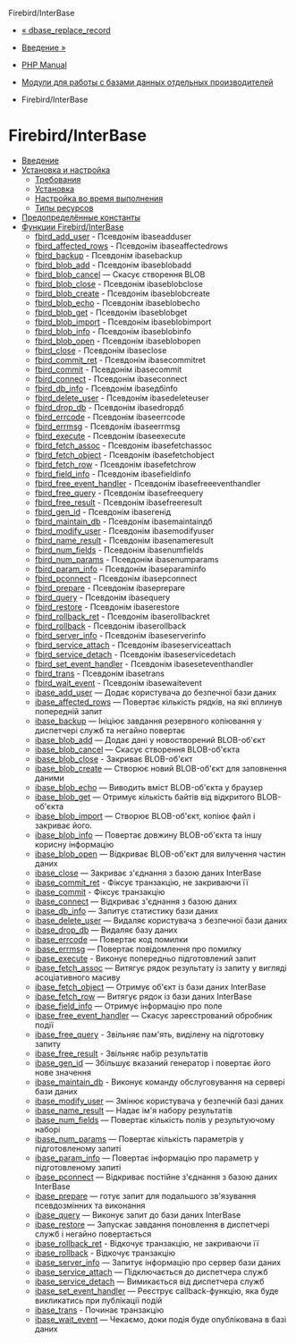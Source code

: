 Firebird/InterBase

-   [« dbase\_replace\_record](function.dbase-replace-record.html)
    
-   [Введение »](intro.ibase.html)
    
-   [PHP Manual](index.html)
    
-   [Модули для работы с базами данных отдельных производителей](refs.database.vendors.html)
    
-   Firebird/InterBase
    

# Firebird/InterBase

-   [Введение](intro.ibase.html)
-   [Установка и настройка](ibase.setup.html)
    -   [Требования](ibase.requirements.html)
    -   [Установка](ibase.installation.html)
    -   [Настройка во время выполнения](ibase.configuration.html)
    -   [Типы ресурсов](ibase.resources.html)
-   [Предопределённые константы](ibase.constants.html)
-   [Функции Firebird/InterBase](ref.ibase.html)
    -   [fbird\_add\_user](function.fbird-add-user.html) - Псевдонім ibaseadduser
    -   [fbird\_affected\_rows](function.fbird-affected-rows.html) - Псевдонім ibaseaffectedrows
    -   [fbird\_backup](function.fbird-backup.html) - Псевдонім ibasebackup
    -   [fbird\_blob\_add](function.fbird-blob-add.html) - Псевдонім ibaseblobadd
    -   [fbird\_blob\_cancel](function.fbird-blob-cancel.html) — Скасує створення BLOB
    -   [fbird\_blob\_close](function.fbird-blob-close.html) - Псевдонім ibaseblobclose
    -   [fbird\_blob\_create](function.fbird-blob-create.html) - Псевдонім ibaseblobcreate
    -   [fbird\_blob\_echo](function.fbird-blob-echo.html) - Псевдонім ibaseblobecho
    -   [fbird\_blob\_get](function.fbird-blob-get.html) - Псевдонім ibaseblobget
    -   [fbird\_blob\_import](function.fbird-blob-import.html) - Псевдонім ibaseblobimport
    -   [fbird\_blob\_info](function.fbird-blob-info.html) - Псевдонім ibaseblobinfo
    -   [fbird\_blob\_open](function.fbird-blob-open.html) - Псевдонім ibaseblobopen
    -   [fbird\_close](function.fbird-close.html) - Псевдонім ibaseclose
    -   [fbird\_commit\_ret](function.fbird-commit-ret.html) - Псевдонім ibasecommitret
    -   [fbird\_commit](function.fbird-commit.html) - Псевдонім ibasecommit
    -   [fbird\_connect](function.fbird-connect.html) - Псевдонім ibaseconnect
    -   [fbird\_db\_info](function.fbird-db-info.html) - Псевдонім ibaseдбinfo
    -   [fbird\_delete\_user](function.fbird-delete-user.html) - Псевдонім ibasedeleteuser
    -   [fbird\_drop\_db](function.fbird-drop-db.html) - Псевдонім ibasedropдб
    -   [fbird\_errcode](function.fbird-errcode.html) - Псевдонім ibaseerrcode
    -   [fbird\_errmsg](function.fbird-errmsg.html) - Псевдонім ibaseerrmsg
    -   [fbird\_execute](function.fbird-execute.html) - Псевдонім ibaseexecute
    -   [fbird\_fetch\_assoc](function.fbird-fetch-assoc.html) - Псевдонім ibasefetchassoc
    -   [fbird\_fetch\_object](function.fbird-fetch-object.html) - Псевдонім ibasefetchobject
    -   [fbird\_fetch\_row](function.fbird-fetch-row.html) - Псевдонім ibasefetchrow
    -   [fbird\_field\_info](function.fbird-field-info.html) - Псевдонім ibasefieldinfo
    -   [fbird\_free\_event\_handler](function.fbird-free-event-handler.html) - Псевдонім ibasefreeeventhandler
    -   [fbird\_free\_query](function.fbird-free-query.html) - Псевдонім ibasefreequery
    -   [fbird\_free\_result](function.fbird-free-result.html) - Псевдонім ibasefreeresult
    -   [fbird\_gen\_id](function.fbird-gen-id.html) - Псевдонім ibaseгенід
    -   [fbird\_maintain\_db](function.fbird-maintain-db.html) - Псевдонім ibasemaintainдб
    -   [fbird\_modify\_user](function.fbird-modify-user.html) - Псевдонім ibasemodifyuser
    -   [fbird\_name\_result](function.fbird-name-result.html) - Псевдонім ibasenameresult
    -   [fbird\_num\_fields](function.fbird-num-fields.html) - Псевдонім ibasenumfields
    -   [fbird\_num\_params](function.fbird-num-params.html) - Псевдонім ibasenumparams
    -   [fbird\_param\_info](function.fbird-param-info.html) - Псевдонім ibaseparaminfo
    -   [fbird\_pconnect](function.fbird-pconnect.html) - Псевдонім ibasepconnect
    -   [fbird\_prepare](function.fbird-prepare.html) - Псевдонім ibaseprepare
    -   [fbird\_query](function.fbird-query.html) - Псевдонім ibasequery
    -   [fbird\_restore](function.fbird-restore.html) - Псевдонім ibaserestore
    -   [fbird\_rollback\_ret](function.fbird-rollback-ret.html) - Псевдонім ibaserollbackret
    -   [fbird\_rollback](function.fbird-rollback.html) - Псевдонім ibaserollback
    -   [fbird\_server\_info](function.fbird-server-info.html) - Псевдонім ibaseserverinfo
    -   [fbird\_service\_attach](function.fbird-service-attach.html) - Псевдонім ibaseserviceattach
    -   [fbird\_service\_detach](function.fbird-service-detach.html) - Псевдонім ibaseservicedetach
    -   [fbird\_set\_event\_handler](function.fbird-set-event-handler.html) - Псевдонім ibaseseteventhandler
    -   [fbird\_trans](function.fbird-trans.html) - Псевдонім ibasetrans
    -   [fbird\_wait\_event](function.fbird-wait-event.html) - Псевдонім ibasewaitevent
    -   [ibase\_add\_user](function.ibase-add-user.html) — Додає користувача до безпечної бази даних
    -   [ibase\_affected\_rows](function.ibase-affected-rows.html) — Повертає кількість рядків, на які вплинув попередній запит
    -   [ibase\_backup](function.ibase-backup.html) — Ініціює завдання резервного копіювання у диспетчері служб та негайно повертає
    -   [ibase\_blob\_add](function.ibase-blob-add.html) — Додає дані у новостворений BLOB-об'єкт
    -   [ibase\_blob\_cancel](function.ibase-blob-cancel.html) — Скасує створення BLOB-об'єкта
    -   [ibase\_blob\_close](function.ibase-blob-close.html) - Закриває BLOB-об'єкт
    -   [ibase\_blob\_create](function.ibase-blob-create.html) — Створює новий BLOB-об'єкт для заповнення даними
    -   [ibase\_blob\_echo](function.ibase-blob-echo.html) — Виводить вміст BLOB-об'єкта у браузер
    -   [ibase\_blob\_get](function.ibase-blob-get.html) — Отримує кількість байтів від відкритого BLOB-об'єкта
    -   [ibase\_blob\_import](function.ibase-blob-import.html) — Створює BLOB-об'єкт, копіює файл і закриває його.
    -   [ibase\_blob\_info](function.ibase-blob-info.html) — Повертає довжину BLOB-об'єкта та іншу корисну інформацію
    -   [ibase\_blob\_open](function.ibase-blob-open.html) — Відкриває BLOB-об'єкт для вилучення частин даних
    -   [ibase\_close](function.ibase-close.html) — Закриває з'єднання з базою даних InterBase
    -   [ibase\_commit\_ret](function.ibase-commit-ret.html) - Фіксує транзакцію, не закриваючи її
    -   [ibase\_commit](function.ibase-commit.html) - Фіксує транзакцію
    -   [ibase\_connect](function.ibase-connect.html) — Відкриває з'єднання з базою даних
    -   [ibase\_db\_info](function.ibase-db-info.html) — Запитує статистику бази даних
    -   [ibase\_delete\_user](function.ibase-delete-user.html) — Видаляє користувача з безпечної бази даних
    -   [ibase\_drop\_db](function.ibase-drop-db.html) — Видаляє базу даних
    -   [ibase\_errcode](function.ibase-errcode.html) — Повертає код помилки
    -   [ibase\_errmsg](function.ibase-errmsg.html) — Повертає повідомлення про помилку
    -   [ibase\_execute](function.ibase-execute.html) - Виконує попередньо підготовлений запит
    -   [ibase\_fetch\_assoc](function.ibase-fetch-assoc.html) — Витягує рядок результату із запиту у вигляді асоціативного масиву
    -   [ibase\_fetch\_object](function.ibase-fetch-object.html) — Отримує об'єкт із бази даних InterBase
    -   [ibase\_fetch\_row](function.ibase-fetch-row.html) — Витягує рядок із бази даних InterBase
    -   [ibase\_field\_info](function.ibase-field-info.html) — Отримує інформацію про поле
    -   [ibase\_free\_event\_handler](function.ibase-free-event-handler.html) — Скасує зареєстрований обробник події
    -   [ibase\_free\_query](function.ibase-free-query.html) - Звільняє пам'ять, виділену на підготовку запиту
    -   [ibase\_free\_result](function.ibase-free-result.html) - Звільняє набір результатів
    -   [ibase\_gen\_id](function.ibase-gen-id.html) — Збільшує вказаний генератор і повертає його нове значення
    -   [ibase\_maintain\_db](function.ibase-maintain-db.html) - Виконує команду обслуговування на сервері бази даних
    -   [ibase\_modify\_user](function.ibase-modify-user.html) — Змінює користувача у безпечній базі даних
    -   [ibase\_name\_result](function.ibase-name-result.html) — Надає ім'я набору результатів
    -   [ibase\_num\_fields](function.ibase-num-fields.html) — Повертає кількість полів у результуючому наборі
    -   [ibase\_num\_params](function.ibase-num-params.html) — Повертає кількість параметрів у підготовленому запиті
    -   [ibase\_param\_info](function.ibase-param-info.html) — Повертає інформацію про параметр у підготовленому запиті
    -   [ibase\_pconnect](function.ibase-pconnect.html) — Відкриває постійне з'єднання з базою даних InterBase
    -   [ibase\_prepare](function.ibase-prepare.html) — готує запит для подальшого зв'язування псевдозмінних та виконання
    -   [ibase\_query](function.ibase-query.html) — Виконує запит до бази даних InterBase
    -   [ibase\_restore](function.ibase-restore.html) — Запускає завдання поновлення в диспетчері служб і негайно повертається
    -   [ibase\_rollback\_ret](function.ibase-rollback-ret.html) - Відкочує транзакцію, не закриваючи її
    -   [ibase\_rollback](function.ibase-rollback.html) - Відкочує транзакцію
    -   [ibase\_server\_info](function.ibase-server-info.html) — Запитує інформацію про сервер бази даних
    -   [ibase\_service\_attach](function.ibase-service-attach.html) — Підключається до диспетчера служб
    -   [ibase\_service\_detach](function.ibase-service-detach.html) — Вимикається від диспетчера служб
    -   [ibase\_set\_event\_handler](function.ibase-set-event-handler.html) — Реєструє callback-функцію, яка буде викликатись при публікації подій
    -   [ibase\_trans](function.ibase-trans.html) - Починає транзакцію
    -   [ibase\_wait\_event](function.ibase-wait-event.html) — Чекаємо, доки подія буде опублікована в базі даних